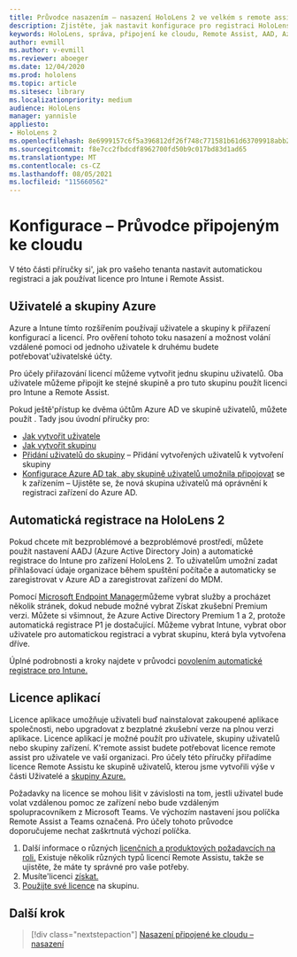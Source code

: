 ```yaml
---
title: Průvodce nasazením – nasazení HoloLens 2 ve velkém s remote assistem – konfigurace
description: Zjistěte, jak nastavit konfigurace pro registraci HoloLens přes síť připojenou ke cloudu ve velkém měřítku pomocí remote assistu.
keywords: HoloLens, správa, připojení ke cloudu, Remote Assist, AAD, Azure AD, MDM, Mobile Správa zařízení
author: evmill
ms.author: v-evmill
ms.reviewer: aboeger
ms.date: 12/04/2020
ms.prod: hololens
ms.topic: article
ms.sitesec: library
ms.localizationpriority: medium
audience: HoloLens
manager: yannisle
appliesto:
- HoloLens 2
ms.openlocfilehash: 8e6999157c6f5a396812df26f748c771581b61d63709918abb2ae45063810ef8
ms.sourcegitcommit: f8e7cc2fbdcdf8962700fd50b9c017bd83d1ad65
ms.translationtype: MT
ms.contentlocale: cs-CZ
ms.lasthandoff: 08/05/2021
ms.locfileid: "115660562"
---
```

# <a name="configure---cloud-connected-guide"></a>Konfigurace – Průvodce připojeným ke cloudu

V této části příručky si&#39;, jak pro vašeho tenanta nastavit automatickou registraci a jak používat licence pro Intune i Remote Assist.

## <a name="azure-users-and-groups"></a>Uživatelé a skupiny Azure

Azure a Intune tímto rozšířením používají uživatele a skupiny k přiřazení konfigurací a licencí. Pro ověření tohoto toku nasazení a možnost volání vzdálené pomoci od jednoho uživatele k druhému budete potřebovat&#39;uživatelské účty.

Pro účely přiřazování licencí můžeme vytvořit jednu skupinu uživatelů. Oba uživatele můžeme připojit ke stejné skupině a pro tuto skupinu použít licenci pro Intune a Remote Assist.

Pokud ještě&#39;přístup ke dvěma účtům Azure AD ve skupině uživatelů, můžete použít . Tady jsou úvodní příručky pro:

- [Jak vytvořit uživatele](/mem/intune/fundamentals/quickstart-create-user)
- [Jak vytvořit skupinu](/mem/intune/fundamentals/quickstart-create-group)
- [Přidání uživatelů do skupiny](/azure/active-directory/fundamentals/active-directory-groups-members-azure-portal) – Přidání vytvořených uživatelů k vytvoření skupiny
- [Konfigurace Azure AD tak, aby skupině uživatelů umožnila připojovat](/azure/active-directory/devices/azureadjoin-plan#configure-your-device-settings) se k zařízením – Ujistěte se, že nová skupina uživatelů má oprávnění k registraci zařízení do Azure AD.

## <a name="auto-enrollment-on-hololens-2"></a>Automatická registrace na HoloLens 2

Pokud chcete mít bezproblémové a bezproblémové prostředí, můžete použít nastavení AADJ (Azure Active Directory Join) a automatické registrace do Intune pro zařízení HoloLens 2. To uživatelům umožní zadat přihlašovací údaje organizace během spuštění počítače a automaticky se zaregistrovat v Azure AD a zaregistrovat zařízení do MDM.

Pomocí [Microsoft Endpoint Manager](https://endpoint.microsoft.com/#home)můžeme vybrat služby a procházet několik stránek, dokud nebude možné vybrat Získat zkušební Premium verzi. Můžete si všimnout, že Azure Active Directory Premium 1 a 2, protože automatická registrace P1 je dostačující. Můžeme vybrat Intune, vybrat obor uživatele pro automatickou registraci a vybrat skupinu, která byla vytvořena dříve.

Úplné podrobnosti a kroky najdete v průvodci [povolením automatické registrace pro Intune.](/mem/intune/enrollment/quickstart-setup-auto-enrollment)

## <a name="application-licenses"></a>Licence aplikací

Licence aplikace umožňuje uživateli buď nainstalovat zakoupené aplikace společnosti, nebo upgradovat z bezplatné zkušební verze na plnou verzi aplikace. Licence aplikací je možné použít pro uživatele, skupiny uživatelů nebo skupiny zařízení. K&#39;remote assist budete potřebovat licence remote assist pro uživatele ve vaší organizaci. Pro účely této příručky přiřadíme licence Remote Assistu ke skupině uživatelů, kterou jsme vytvořili výše v části Uživatelé a [skupiny Azure.](hololens2-cloud-connected-configure.md#azure-users-and-groups)

Požadavky na licence se mohou lišit v závislosti na tom, jestli uživatel bude volat vzdálenou pomoc ze zařízení nebo bude vzdáleným spolupracovníkem z Microsoft Teams. Ve výchozím nastavení jsou políčka Remote Assist a Teams označená. Pro účely tohoto průvodce doporučujeme nechat zaškrtnutá výchozí políčka.

1. Další informace o různých [licenčních a produktových požadavcích na roli.](/dynamics365/mixed-reality/remote-assist/requirements#licensing-and-product-requirements-per-role) Existuje několik různých typů licencí Remote Assistu, takže se ujistěte, že máte ty správné pro vaše potřeby.
2. Musíte&#39;licenci [získat.](/dynamics365/mixed-reality/remote-assist/buy-remote-assist)
3. [Použijte své licence](/dynamics365/mixed-reality/remote-assist/deploy-remote-assist) na skupinu.

## <a name="next-step"></a>Další krok

> [!div class="nextstepaction"]
> [Nasazení připojené ke cloudu – nasazení](hololens2-cloud-connected-deploy.md)